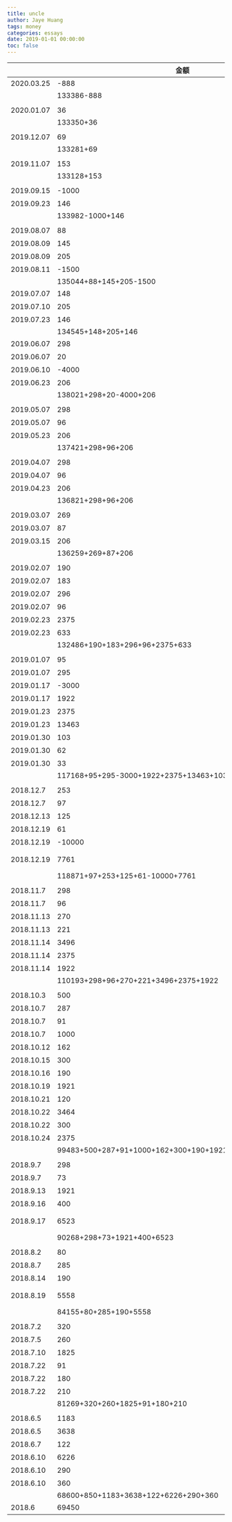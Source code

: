 ```yaml
---
title: uncle
author: Jaye Huang
tags: money
categories: essays
date: 2019-01-01 00:00:00
toc: false
---
```


|            | 金额                                                     | 备注                       |
| ---------- | -------------------------------------------------------- | -------------------------- |
| 2020.03.25 | -888                                                     | 微信                       |
|            | 133386-888                                               | 132498                     |
|            |                                                          |                            |
| 2020.01.07 | 36                                                       | 借呗利息                   |
|            | 133350+36                                                | 133386                     |
|            |                                                          |                            |
| 2019.12.07 | 69                                                       | 借呗利息                   |
|            | 133281+69                                                | 133350                     |
|            |                                                          |                            |
| 2019.11.07 | 153                                                      | 借呗利息                   |
|            | 133128+153                                               | 133281                     |
|            |                                                          |                            |
| 2019.09.15 | -1000                                                    | 微信                       |
| 2019.09.23 | 146                                                      | 信用卡利息                 |
|            | 133982-1000+146                                          | 133128                     |
|            |                                                          |                            |
| 2019.08.07 | 88                                                       | 借呗利息                   |
| 2019.08.09 | 145                                                      | 信用卡利息                 |
| 2019.08.09 | 205                                                      | 信用卡利息                 |
| 2019.08.11 | -1500                                                    | 微信                       |
|            | 135044+88+145+205-1500                                   | 133982                     |
| 2019.07.07 | 148                                                      | 借呗利息                   |
| 2019.07.10 | 205                                                      | 信用卡利息                 |
| 2019.07.23 | 146                                                      | 信用卡利息                 |
|            | 134545+148+205+146                                       | 135044                     |
| 2019.06.07 | 298                                                      | 借呗利息                   |
| 2019.06.07 | 20                                                       | 借呗利息                   |
| 2019.06.10 | -4000                                                    | 微信                       |
| 2019.06.23 | 206                                                      | 信用卡利息                 |
|            | 138021+298+20-4000+206                                   | 134545                     |
|            |                                                          |                            |
| 2019.05.07 | 298                                                      | 借呗利息                   |
| 2019.05.07 | 96                                                       | 借呗利息                   |
| 2019.05.23 | 206                                                      | 信用卡利息                 |
|            | 137421+298+96+206                                        | 138021                     |
|            |                                                          |                            |
| 2019.04.07 | 298                                                      | 借呗利息                   |
| 2019.04.07 | 96                                                       | 借呗利息                   |
| 2019.04.23 | 206                                                      | 信用卡利息                 |
|            | 136821+298+96+206                                        | 137421                     |
|            |                                                          |                            |
| 2019.03.07 | 269                                                      | 借呗利息                   |
| 2019.03.07 | 87                                                       | 借呗利息                   |
| 2019.03.15 | 206                                                      | 信用卡利息                 |
|            | 136259+269+87+206                                        | 136821                     |
|            |                                                          |                            |
| 2019.02.07 | 190                                                      | 微信(80+30+80)             |
| 2019.02.07 | 183                                                      | 朋友金条                   |
| 2019.02.07 | 296                                                      | 借呗利息                   |
| 2019.02.07 | 96                                                       | 借呗利息                   |
| 2019.02.23 | 2375                                                     | 信用卡还款                 |
| 2019.02.23 | 633                                                      | 信用卡还款                 |
|            | 132486+190+183+296+96+2375+633                           | 136259                     |
|            |                                                          |                            |
| 2019.01.07 | 95                                                       | 朋友借呗                   |
| 2019.01.07 | 295                                                      | 借呗利息                   |
| 2019.01.17 | -3000                                                    | 微信                       |
| 2019.01.17 | 1922                                                     | 信用卡还款                 |
| 2019.01.23 | 2375                                                     | 信用卡还款                 |
| 2019.01.23 | 13463                                                    | 信用卡还款                 |
| 2019.01.30 | 103                                                      | 信用卡套现                 |
| 2019.01.30 | 62                                                       | 信用卡套现                 |
| 2019.01.30 | 33                                                       | 信用卡套现                 |
|            | 117168+95+295-3000+1922+2375+13463+103+62+33             | 132486                     |
|            |                                                          |                            |
| 2018.12.7  | 253                                                      | 借呗利息                   |
| 2018.12.7  | 97                                                       | 借呗利息                   |
| 2018.12.13 | 125                                                      | 京东利息                   |
| 2018.12.19 | 61                                                       | 信用卡套现                 |
| 2018.12.19 | -10000                                                   | 信用卡套现                 |
| 2018.12.19 | 7761                                                     | 信用卡还款(3464+2375+1922) |
|            | 118871+97+253+125+61-10000+7761                          | 117168                     |
|            |                                                          |                            |
| 2018.11.7  | 298                                                      | 借呗利息                   |
| 2018.11.7  | 96                                                       | 朋友利息                   |
| 2018.11.13 | 270                                                      | 京东利息                   |
| 2018.11.13 | 221                                                      | 朋友利息                   |
| 2018.11.14 | 3496                                                     | 信用卡还款                 |
| 2018.11.14 | 2375                                                     | 信用卡还款                 |
| 2018.11.14 | 1922                                                     | 信用卡还款                 |
|            | 110193+298+96+270+221+3496+2375+1922                     | 118871                     |
|            |                                                          |                            |
| 2018.10.3  | 500                                                      | 微信                       |
| 2018.10.7  | 287                                                      | 借呗利息                   |
| 2018.10.7  | 91                                                       | 朋友利息                   |
| 2018.10.7  | 1000                                                     | 微信                       |
| 2018.10.12 | 162                                                      | 朋友利息                   |
| 2018.10.15 | 300                                                      | 微信                       |
| 2018.10.16 | 190                                                      | 京东利息                   |
| 2018.10.19 | 1921                                                     | 信用卡还款                 |
| 2018.10.21 | 120                                                      | 支付宝代付                 |
| 2018.10.22 | 3464                                                     | 信用卡还款                 |
| 2018.10.22 | 300                                                      | 微信                       |
| 2018.10.24 | 2375                                                     | 信用卡还款                 |
|            | 99483+500+287+91+1000+162+300+190+1921+120+3464+300+2375 | 110193                     |
|            |                                                          |                            |
| 2018.9.7   | 298                                                      | 借呗利息                   |
| 2018.9.7   | 73                                                       | 朋友借呗利息               |
| 2018.9.13  | 1921                                                     | 信用卡还款                 |
| 2018.9.16  | 400                                                      | 朋友利息(210+190)          |
| 2018.9.17  | 6523                                                     | 信用卡还款(3464+3059)      |
|            | 90268+298+73+1921+400+6523                               | 99483                      |
|            |                                                          |                            |
| 2018.8.2   | 80                                                       | 朋友利息                   |
| 2018.8.7   | 285                                                      | 借呗利息                   |
| 2018.8.14  | 190                                                      | 朋友利息                   |
| 2018.8.19  | 5558                                                     | 信用卡(1922+750+2886)      |
|            | 84155+80+285+190+5558                                    | 90268                      |
|            |                                                          |                            |
| 2018.7.2   | 320                                                      | 话费                       |
| 2018.7.5   | 260                                                      | 借呗                       |
| 2018.7.10  | 1825                                                     | 花呗                       |
| 2018.7.22  | 91                                                       | 信用卡利息                 |
| 2018.7.22  | 180                                                      | 信用卡利息                 |
| 2018.7.22  | 210                                                      | 朋友利息                   |
|            | 81269+320+260+1825+91+180+210                            | 84155                      |
|            |                                                          |                            |
| 2018.6.5   | 1183                                                     | 给你花                     |
| 2018.6.5   | 3638                                                     | 招联金融                   |
| 2018.6.7   | 122                                                      | 借呗                       |
| 2018.6.10  | 6226                                                     | 花呗                       |
| 2018.6.10  | 290                                                      | 信用卡套现                 |
| 2018.6.10  | 360                                                      | 朋友 app 利息              |
|            | 68600+850+1183+3638+122+6226+290+360                     | 81269                      |
| 2018.6     | 69450                                                    | 6 月前合计                 |
